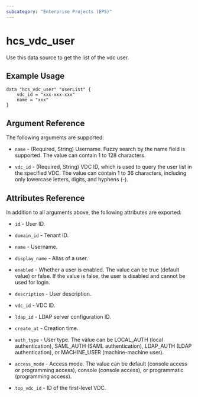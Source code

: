 ```yaml
---
subcategory: "Enterprise Projects (EPS)"
---
```


# hcs_vdc_user

Use this data source to get the list of the vdc user.

## Example Usage

```hcl
data "hcs_vdc_user" "userList" {
    vdc_id = "xxx-xxx-xxx"
    name = "xxx"
}
```

## Argument Reference

The following arguments are supported:

* `name` - (Required, String) Username. Fuzzy search by the name field is supported. The value can contain 1 to 128 characters.

* `vdc_id` - (Required, String) VDC ID, which is used to query the user list in the specified VDC. The value can contain 1 to 36 characters, including only lowercase letters, digits, and hyphens (-).


## Attributes Reference

In addition to all arguments above, the following attributes are exported:

* `id` - User ID.
  
* `domain_id` - Tenant ID.

* `name` - Username.

* `display_name` - Alias of a user.

* `enabled` - Whether a user is enabled. The value can be true (default value) or false. If the value is false, the user is disabled and cannot be used for login.

* `description` - User description.

* `vdc_id` - VDC ID.

* `ldap_id` - LDAP server configuration ID.

* `create_at` - Creation time.

* `auth_type` - User type. The value can be LOCAL_AUTH (local authentication), SAML_AUTH (SAML authentication), LDAP_AUTH (LDAP authentication), or MACHINE_USER (machine-machine user).

* `access_mode` - Access mode. The value can be default (console access or programming access), console (console access), or programmatic (programming access).

* `top_vdc_id` - ID of the first-level VDC.
